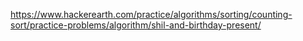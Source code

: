 https://www.hackerearth.com/practice/algorithms/sorting/counting-sort/practice-problems/algorithm/shil-and-birthday-present/
